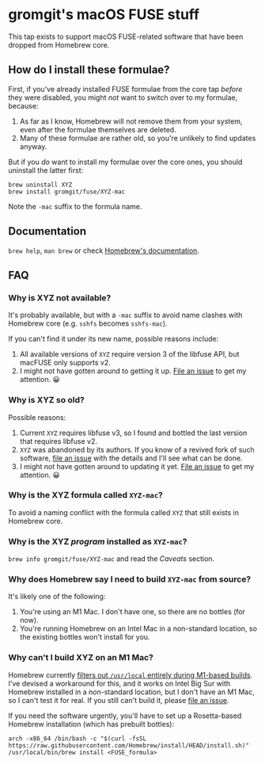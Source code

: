# gromgit's macOS FUSE stuff

This tap exists to support macOS FUSE-related software that have been dropped from Homebrew core.

## How do I install these formulae?

First, if you've already installed FUSE formulae from the core tap _before_ they were disabled, you might _not_ want to switch over to my formulae, because:
1. As far as I know, Homebrew will not remove them from your system, even after the formulae themselves are deleted.
2. Many of these formulae are rather old, so you're unlikely to find updates anyway. 

But if you _do_ want to install my formulae over the core ones, you should uninstall the latter first:
```
brew uninstall XYZ
brew install gromgit/fuse/XYZ-mac
```
Note the `-mac` suffix to the formula name.

## Documentation

`brew help`, `man brew` or check [Homebrew's documentation](https://docs.brew.sh).

## FAQ

### Why is XYZ not available?

It's probably available, but with a `-mac` suffix to avoid name clashes with Homebrew core (e.g. `sshfs` becomes `sshfs-mac`).

If you can't find it under its new name, possible reasons include:
1. All available versions of `XYZ` require version 3 of the libfuse API, but macFUSE only supports v2.
2. I might not have gotten around to getting it up. [File an issue](https://github.com/gromgit/homebrew-fuse/issues/new/choose) to get my attention. 😀

### Why is XYZ so old?

Possible reasons:
1. Current `XYZ` requires libfuse v3, so I found and bottled the last version that requires libfuse v2.
2. `XYZ` was abandoned by its authors. If you know of a revived fork of such software, [file an issue](https://github.com/gromgit/homebrew-fuse/issues/new/choose) with the details and I'll see what can be done.
3. I might not have gotten around to updating it yet. [File an issue](https://github.com/gromgit/homebrew-fuse/issues/new/choose) to get my attention. 😀

### Why is the XYZ formula called `XYZ-mac`?

To avoid a naming conflict with the formula called `XYZ` that still exists in Homebrew core.

### Why is the XYZ _program_ installed as `XYZ-mac`?

`brew info gromgit/fuse/XYZ-mac` and read the _Caveats_ section.

### Why does Homebrew say I need to build `XYZ-mac` from source?

It's likely one of the following:
1. You're using an M1 Mac. I don't have one, so there are no bottles (for now).
2. You're running Homebrew on an Intel Mac in a non-standard location, so the existing bottles won't install for you.

### Why can't I build XYZ on an M1 Mac?

Homebrew currently [filters out `/usr/local` entirely during M1-based builds](https://github.com/Homebrew/brew/blob/04532cb6216b69a5b067aa7a4e22cff0944b257d/Library/Homebrew/shims/super/cc#L266-L270). I've devised a workaround for this, and it works on Intel Big Sur with Homebrew installed in a non-standard location, but I don't have an M1 Mac, so I can't test it for real. If you still can't build it, please [file an issue](https://github.com/gromgit/homebrew-fuse/issues/new/choose).

If you need the software urgently, you'll have to set up a Rosetta-based Homebrew installation (which has prebuilt bottles):
```
arch -x86_64 /bin/bash -c "$(curl -fsSL https://raw.githubusercontent.com/Homebrew/install/HEAD/install.sh)"
/usr/local/bin/brew install <FUSE_formula>
```
